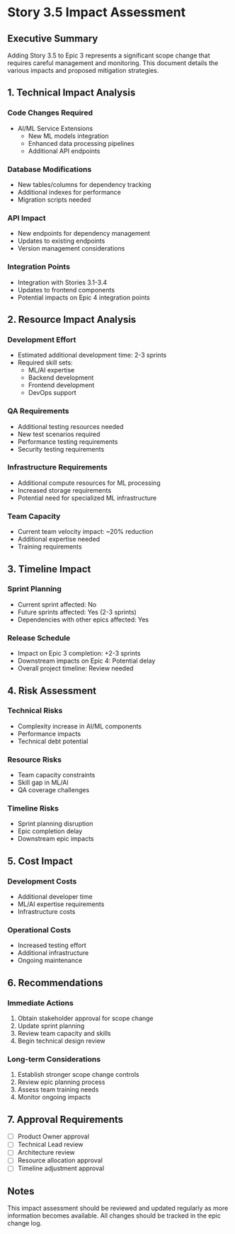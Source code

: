 # Story 3.5 Impact Assessment

## Executive Summary
Adding Story 3.5 to Epic 3 represents a significant scope change that requires careful management and monitoring. This document details the various impacts and proposed mitigation strategies.

## 1. Technical Impact Analysis

### Code Changes Required
* AI/ML Service Extensions
  - New ML models integration
  - Enhanced data processing pipelines
  - Additional API endpoints

### Database Modifications
* New tables/columns for dependency tracking
* Additional indexes for performance
* Migration scripts needed

### API Impact
* New endpoints for dependency management
* Updates to existing endpoints
* Version management considerations

### Integration Points
* Integration with Stories 3.1-3.4
* Updates to frontend components
* Potential impacts on Epic 4 integration points

## 2. Resource Impact Analysis

### Development Effort
* Estimated additional development time: 2-3 sprints
* Required skill sets:
  - ML/AI expertise
  - Backend development
  - Frontend development
  - DevOps support

### QA Requirements
* Additional testing resources needed
* New test scenarios required
* Performance testing requirements
* Security testing requirements

### Infrastructure Requirements
* Additional compute resources for ML processing
* Increased storage requirements
* Potential need for specialized ML infrastructure

### Team Capacity
* Current team velocity impact: ~20% reduction
* Additional expertise needed
* Training requirements

## 3. Timeline Impact

### Sprint Planning
* Current sprint affected: No
* Future sprints affected: Yes (2-3 sprints)
* Dependencies with other epics affected: Yes

### Release Schedule
* Impact on Epic 3 completion: +2-3 sprints
* Downstream impacts on Epic 4: Potential delay
* Overall project timeline: Review needed

## 4. Risk Assessment

### Technical Risks
* Complexity increase in AI/ML components
* Performance impacts
* Technical debt potential

### Resource Risks
* Team capacity constraints
* Skill gap in ML/AI
* QA coverage challenges

### Timeline Risks
* Sprint planning disruption
* Epic completion delay
* Downstream epic impacts

## 5. Cost Impact

### Development Costs
* Additional developer time
* ML/AI expertise requirements
* Infrastructure costs

### Operational Costs
* Increased testing effort
* Additional infrastructure
* Ongoing maintenance

## 6. Recommendations

### Immediate Actions
1. Obtain stakeholder approval for scope change
2. Update sprint planning
3. Review team capacity and skills
4. Begin technical design review

### Long-term Considerations
1. Establish stronger scope change controls
2. Review epic planning process
3. Assess team training needs
4. Monitor ongoing impacts

## 7. Approval Requirements

- [ ] Product Owner approval
- [ ] Technical Lead review
- [ ] Architecture review
- [ ] Resource allocation approval
- [ ] Timeline adjustment approval

## Notes
This impact assessment should be reviewed and updated regularly as more information becomes available. All changes should be tracked in the epic change log.
